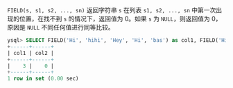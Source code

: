 `FIELD(s, s1, s2, ..., sn)` 返回字符串 `s` 在列表 `s1, s2, ..., sn` 中第一次出现的位置，在找不到 `s` 的情况下，返回值为 0。如果 `s` 为 `NULL`，则返回值为 0，原因是 `NULL` 不同任何值进行同等比较。

```sql
ysql> SELECT FIELD('Hi', 'hihi', 'Hey', 'Hi', 'bas') as col1, FIELD('Hi', 'Hey', 'Lo', 'Hilo', 'foo') as col2;
+------+------+
| col1 | col2 |
+------+------+
|    3 |    0 |
+------+------+
1 row in set (0.00 sec)
```

